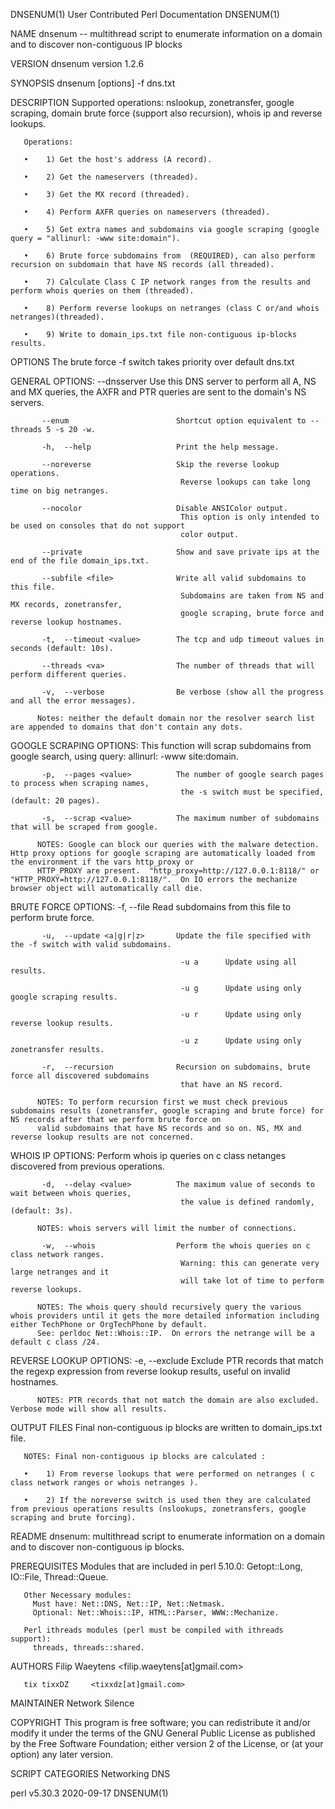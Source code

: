 DNSENUM(1)                                                                  User Contributed Perl Documentation                                                                 DNSENUM(1)

NAME
       dnsenum -- multithread script to enumerate information on a domain and to discover non-contiguous IP blocks

VERSION
       dnsenum version 1.2.6

SYNOPSIS
       dnsenum [options] <domain> -f dns.txt

DESCRIPTION
       Supported operations: nslookup, zonetransfer, google scraping, domain brute force (support also recursion), whois ip and reverse lookups.

       Operations:

       •    1) Get the host's address (A record).

       •    2) Get the nameservers (threaded).

       •    3) Get the MX record (threaded).

       •    4) Perform AXFR queries on nameservers (threaded).

       •    5) Get extra names and subdomains via google scraping (google query = "allinurl: -www site:domain").

       •    6) Brute force subdomains from  (REQUIRED), can also perform recursion on subdomain that have NS records (all threaded).

       •    7) Calculate Class C IP network ranges from the results and perform whois queries on them (threaded).

       •    8) Perform reverse lookups on netranges (class C or/and whois netranges)(threaded).

       •    9) Write to domain_ips.txt file non-contiguous ip-blocks results.

OPTIONS
       The brute force -f switch takes priority over default dns.txt

   GENERAL OPTIONS:
           --dnsserver <server>          Use this DNS server to perform all A, NS and MX queries,
                                          the AXFR and PTR queries are sent to the domain's NS servers.

           --enum                        Shortcut option equivalent to --threads 5 -s 20 -w.

           -h,  --help                   Print the help message.

           --noreverse                   Skip the reverse lookup operations.
                                          Reverse lookups can take long time on big netranges.

           --nocolor                     Disable ANSIColor output.
                                          This option is only intended to be used on consoles that do not support
                                          color output.

           --private                     Show and save private ips at the end of the file domain_ips.txt.

           --subfile <file>              Write all valid subdomains to this file.
                                          Subdomains are taken from NS and MX records, zonetransfer,
                                          google scraping, brute force and reverse lookup hostnames.

           -t,  --timeout <value>        The tcp and udp timeout values in seconds (default: 10s).

           --threads <va>                The number of threads that will perform different queries.

           -v,  --verbose                Be verbose (show all the progress and all the error messages).

          Notes: neither the default domain nor the resolver search list are appended to domains that don't contain any dots.

   GOOGLE SCRAPING OPTIONS:
          This function will scrap subdomains from google search, using query: allinurl: -www site:domain.

           -p,  --pages <value>          The number of google search pages to process when scraping names,
                                          the -s switch must be specified, (default: 20 pages).

           -s,  --scrap <value>          The maximum number of subdomains that will be scraped from google.

          NOTES: Google can block our queries with the malware detection.  Http proxy options for google scraping are automatically loaded from the environment if the vars http_proxy or
          HTTP_PROXY are present.  "http_proxy=http://127.0.0.1:8118/" or "HTTP_PROXY=http://127.0.0.1:8118/".  On IO errors the mechanize browser object will automatically call die.

   BRUTE FORCE OPTIONS:
           -f,  --file <file>            Read subdomains from this file to perform brute force.

           -u,  --update <a|g|r|z>       Update the file specified with the -f switch with valid subdomains.

                                          -u a      Update using all results.

                                          -u g      Update using only google scraping results.

                                          -u r      Update using only reverse lookup results.

                                          -u z      Update using only zonetransfer results.

           -r,  --recursion              Recursion on subdomains, brute force all discovered subdomains
                                          that have an NS record.

          NOTES: To perform recursion first we must check previous subdomains results (zonetransfer, google scraping and brute force) for NS records after that we perform brute force on
          valid subdomains that have NS records and so on. NS, MX and reverse lookup results are not concerned.

   WHOIS IP OPTIONS:
       Perform whois ip queries on c class netanges discovered from previous operations.

           -d,  --delay <value>          The maximum value of seconds to wait between whois queries,
                                          the value is defined randomly, (default: 3s).

          NOTES: whois servers will limit the number of connections.

           -w,  --whois                  Perform the whois queries on c class network ranges.
                                          Warning: this can generate very large netranges and it
                                          will take lot of time to perform reverse lookups.

          NOTES: The whois query should recursively query the various whois providers until it gets the more detailed information including either TechPhone or OrgTechPhone by default.
          See: perldoc Net::Whois::IP.  On errors the netrange will be a default c class /24.

   REVERSE LOOKUP OPTIONS:
           -e,  --exclude <regexp>       Exclude PTR records that match the regexp expression from reverse
                                          lookup results, useful on invalid hostnames.

          NOTES: PTR records that not match the domain are also excluded.  Verbose mode will show all results.

OUTPUT FILES
       Final non-contiguous ip blocks are written to domain_ips.txt file.

       NOTES: Final non-contiguous ip blocks are calculated :

       •    1) From reverse lookups that were performed on netranges ( c class network ranges or whois netranges ).

       •    2) If the noreverse switch is used then they are calculated from previous operations results (nslookups, zonetransfers, google scraping and brute forcing).

README
       dnsenum: multithread script to enumerate information on a domain and to discover non-contiguous ip blocks.

PREREQUISITES
       Modules that are included in perl 5.10.0:
         Getopt::Long, IO::File, Thread::Queue.

       Other Necessary modules:
         Must have: Net::DNS, Net::IP, Net::Netmask.
         Optional: Net::Whois::IP, HTML::Parser, WWW::Mechanize.

       Perl ithreads modules (perl must be compiled with ithreads support):
         threads, threads::shared.

AUTHORS
       Filip Waeytens <filip.waeytens[at]gmail.com>

       tix tixxDZ     <tixxdz[at]gmail.com>

MAINTAINER
       Network Silence

COPYRIGHT
       This program is free software; you can redistribute it and/or modify it under the terms of the GNU General Public License as published by the Free Software Foundation; either
       version 2 of the License, or (at your option) any later version.

SCRIPT CATEGORIES
       Networking DNS

perl v5.30.3                                                                            2020-09-17                                                                              DNSENUM(1)
